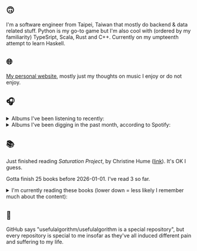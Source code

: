 ## 🙃

I'm a software engineer from Taipei, Taiwan that mostly do backend & data related stuff. Python is my go-to game but I'm also cool with (ordered by my familiarity) TypeSript, Scala, Rust and C++. Currently on my umpteenth attempt to learn Haskell.

## 🌐

[My personal website](https://usefulalgorithm.github.io/), mostly just my thoughts on music I enjoy or do not enjoy.

## 🎧

<details>
<summary>Albums I've been listening to recently:</summary>

- _The Rituals of Infinity_, by Greg Foat
- _Trellis_, by Lifted
- _Endlessness_, by Nala Sinephro
- _Skylla_, by Ruth Goller
- _Seven Reorganisations_, by Beatrice Dillon, Explore Ensemble

</details>

<details>
<summary>Albums I've been digging in the past month, according to Spotify:</summary>

- _馬_, by betcover!!
- _卵_, by betcover!!
- _Intrinsic Rhythm_, by Perila
- _Seven Reorganisations_, by Beatrice Dillon, Explore Ensemble
- _Mahōgakkō_, by Hakushi Hasegawa
- _Endlessness_, by Nala Sinephro
- _Leave Another Day_, by Milan W.
- _sentiment_, by claire rousay
- _Damaged_, by Ghost Dubs
- _Inorganic Rites_, by Krallice
- _Naya_, by Dawuna
- _False 02_, by Selfsame
- _Palookaville_, by Serengeti
- _Great Doubt_, by Astrid Sonne
- _Larderello_, by Dos Monos
- _Trellis_, by Lifted

</details>

## 📚

Just finished reading _Saturation Project_, by Christine Hume ([link](https://hardcover.app/books/saturation-project)). It's OK I guess.

Gotta finish 25 books before 2026-01-01. I've read 3 so far.

<details>
<summary>I'm currently reading these books (lower down = less likely I remember much about the content):</summary>

- _Mona Lisa Overdrive_, by William Gibson ([link](https://hardcover.app/books/mona-lisa-overdrive))
- _Hatred of Translation_, by Nathanaël ([link](https://hardcover.app/books/hatred-of-translation))
- _Genesis and Trace: Derrida Reading Husserl and Heidegger_, by Paola Marrati, Simon Sparks ([link](https://hardcover.app/books/genesis-and-trace))
- _Philosophical Chemistry: Genealogy of a Scientific Field_, by Manuel DeLanda ([link](https://hardcover.app/books/philosophical-chemistry))
- _Political Categories: Thinking Beyond Concepts_, by Michael Marder ([link](https://hardcover.app/books/political-categories))
- _Regeneration_, by Pat Barker ([link](https://hardcover.app/books/regeneration-1991))
- _K-punk_, by Mark Fisher ([link](https://hardcover.app/books/k-punk-2018))
- _A Biography of Ordinary Man: On Authorities and Minorities_, by François Laruelle, Jessie Hock, and friends ([link](https://hardcover.app/books/a-biography-of-ordinary-man))
- _A Short History of Decay_, by Emil M. Cioran, Richard Howard ([link](https://hardcover.app/books/a-short-history-of-decay))
- _Anti-Oedipus_, by Gilles Deleuze, Félix Guattari, and friends ([link](https://hardcover.app/books/anti-oedipus))
- _A Thousand Plateaus_, by Gilles Deleuze ([link](https://hardcover.app/books/a-thousand-plateaus))

</details>

## 💬

GitHub says "usefulalgorithm/usefulalgorithm is a special repository", but every repository is special to me insofar as they've all induced different pain and suffering to my life.